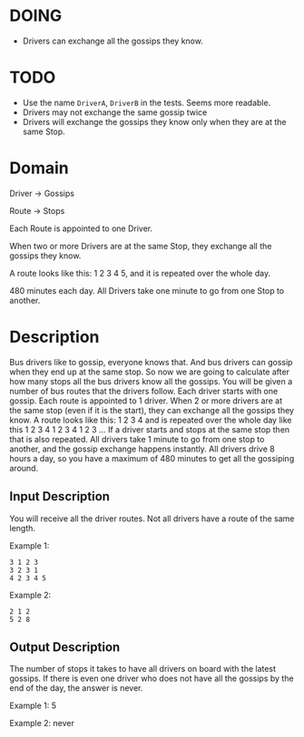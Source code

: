 # DOING

- Drivers can exchange all the gossips they know.

# TODO

- Use the name `DriverA`, `DriverB` in the tests. Seems more readable.
- Drivers may not exchange the same gossip twice
- Drivers will exchange the gossips they know only when they are at the same Stop.

# Domain

Driver -> Gossips

Route -> Stops

Each Route is appointed to one Driver.

When two or more Drivers are at the same Stop, they exchange all the gossips they know.

A route looks like this: 1 2 3 4 5, and it is repeated over the whole day.

480 minutes each day. All Drivers take one minute to go from one Stop to another.

# Description

Bus drivers like to gossip, everyone knows that. And bus drivers can gossip when they end up at the same stop. So now we are going to calculate after how many stops all the bus drivers know all the gossips. You will be given a number of bus routes that the drivers follow. Each driver starts with one gossip. Each route is appointed to 1 driver. When 2 or more drivers are at the same stop (even if it is the start), they can exchange all the gossips they know. A route looks like this: 1 2 3 4 and is repeated over the whole day like this 1 2 3 4 1 2 3 4 1 2 3 … If a driver starts and stops at the same stop then that is also repeated. All drivers take 1 minute to go from one stop to another, and the gossip exchange happens instantly. All drivers drive 8 hours a day, so you have a maximum of 480 minutes to get all the gossiping around.

## Input Description

You will receive all the driver routes. Not all drivers have a route of the same length.

Example 1:

```
3 1 2 3
3 2 3 1
4 2 3 4 5
```

Example 2:

```
2 1 2
5 2 8
```

## Output Description

The number of stops it takes to have all drivers on board with the latest gossips. If there is even one driver who does not have all the gossips by the end of the day, the answer is never.

Example 1: 5

Example 2: never